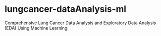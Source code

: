 # lungcancer-dataAnalysis-ml
Comprehensive Lung Cancer Data Analysis and Exploratory Data Analysis (EDA) Using Machine Learning
